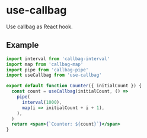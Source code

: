 # use-callbag

Use callbag as React hook.

## Example

```jsx
import interval from 'callbag-interval'
import map from 'callbag-map'
import pipe from 'callbag-pipe'
import useCallbag from 'use-callbag'

export default function Counter({ initialCount }) {
  const count = useCallbag(initialCount, () =>
    pipe(
      interval(1000),
      map(i => initialCount + i + 1),
    ),
  )
  return <span>{`Counter: ${count}`}</span>
}
```
